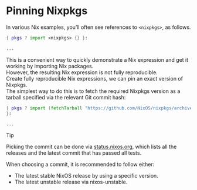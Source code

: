 # Pinning Nixpkgs
In various Nix examples, you’ll often see references to `<nixpkgs>`, as follows.
```nix
{ pkgs ? import <nixpkgs> {} }:

...
```
This is a convenient way to quickly demonstrate a Nix expression and get it working by importing Nix packages.\
However, the resulting Nix expression is not fully reproducible.\
Create fully reproducible Nix expressions, we can pin an exact version of Nixpkgs.\
The simplest way to do this is to fetch the required Nixpkgs version as a tarball specified via the relevant Git commit hash:
```nix
{ pkgs ? import (fetchTarball "https://github.com/NixOS/nixpkgs/archive/06278c77b5d162e62df170fec307e83f1812d94b.tar.gz") {}
}:

...
```

> [!TIP]
> Picking the commit can be done via [status.nixos.org](https://status.nixos.org/), which lists all the releases and the latest commit that has passed all tests.

When choosing a commit, it is recommended to follow either:
+ The latest stable NixOS release by using a specific version.
+ The latest unstable release via nixos-unstable.
